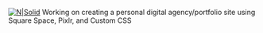 [![N|Solid](https://pbs.twimg.com/media/DdzrPD4U0AAhZKW.jpg)](https://digitalcpr.net)
Working on creating a personal digital agency/portfolio site using Square Space, Pixlr, and Custom CSS

